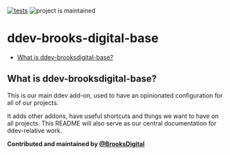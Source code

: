 [![tests](https://github.com/BrooksDigital/ddev-brooksdigital-base/actions/workflows/tests.yml/badge.svg)](https://github.com/BrooksDigital/ddev-brooksdigital-base/actions/workflows/tests.yml)
![project is maintained](https://img.shields.io/maintenance/yes/2024.svg)

# ddev-brooks-digital-base

<!-- toc -->

- [What is ddev-brooksdigital-base?](#what-is-ddev-brooksdigital-base)

<!-- tocstop -->

## What is ddev-brooksdigital-base?

This is our main ddev add-on, used to have an opinionated configuration for all
of our projects.

It adds other addons, have useful shortcuts and things we want to have on all
projects. This README will also serve as our central documentation for
ddev-relative work.

**Contributed and maintained by
[@BrooksDigital](https://github.com/BrooksDigital)**
